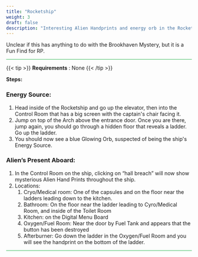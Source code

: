 ```yaml
---
title: "Rocketship"
weight: 3
draft: false
description: "Interesting Alien Handprints and energy orb in the Rocket RP house at Brookhaven RP"
---
```


Unclear if this has anything to do with the Brookhaven Mystery, but it is a Fun Find for RP.

<hr style="background-color: #28b44c" size=8>

{{< tip >}}
**Requirements** : None
{{< /tip >}}

**Steps:**

### Energy Source:

1. Head inside of the Rocketship and go up the elevator, then into the Control Room that has a big screen with the captain's chair facing it.
1. Jump on top of the Arch above the entrance door. Once you are there, jump again, you should go through a hidden floor that reveals a ladder. Go up the ladder.
1. You should now see a blue Glowing Orb, suspected of being the ship's Energy Source.

### Alien’s Present Aboard:

1. In the Control Room on the ship, clicking on “hall breach” will now show mysterious Alien Hand Prints throughout the ship.
1. Locations: 
    1. Cryo/Medical room: One of the capsules and on the floor near the ladders leading down to the kitchen.
    1. Bathroom: On the floor near the ladder leading to Cyro/Medical Room, and inside of the Toilet Room
    1. Kitchen: on the Digital Menu Board
    1. Oxygen/Fuel Room: Near the door by Fuel Tank and appears that the button has been destroyed
    1. Afterburner: Go down the ladder in the Oxygen/Fuel Room and you will see the handprint on the bottom of the ladder.

<hr style="background-color: #28b44c" size=8>